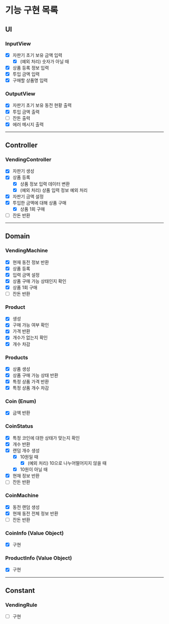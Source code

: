 # 기능 구현 목록

## UI
### InputView
- [x] 자판기 초기 보유 금액 입력
  - [x] (예외 처리) 숫자가 아닐 때
- [x] 상품 등록 정보 입력
- [x] 투입 금액 입력
- [x] 구매할 상품명 입력

### OutputView
- [x] 자판기 초기 보유 동전 현황 출력
- [x] 투입 금액 출력
- [ ] 잔돈 출력
- [x] 에러 메시지 출력
---

## Controller
### VendingController
- [x] 자판기 생성
- [x] 상품 등록
  - [x] 상품 정보 입력 데이터 변환
  - [x] (예외 처리) 상품 입력 정보 예외 처리
- [x] 자판기 금액 설정
- [x] 투입한 금액에 대해 상품 구매
  - [x] 상품 1회 구매
- [ ] 잔돈 반환
---

## Domain
### VendingMachine
- [x] 현재 동전 정보 반환
- [x] 상품 등록
- [x] 입력 금액 설정
- [x] 상품 구매 가능 상태인지 확인
- [x] 상품 1회 구매
- [ ] 잔돈 반환

### Product
- [x] 생성
- [x] 구매 가능 여부 확인
- [x] 가격 반환
- [x] 개수가 없는지 확인
- [x] 개수 차감

### Products
- [x] 상품 생성
- [x] 상품 구매 가능 상태 반환
- [x] 특정 상품 가격 반환
- [x] 특정 상품 개수 차감

### Coin (Enum)
- [x] 금액 반환

### CoinStatus
- [x] 특정 코인에 대한 상태가 맞는지 확인
- [x] 개수 반환
- [x] 랜덤 개수 생성
  - [x] 10원일 때
    - [x] (예외 처리) 10으로 나누어떨어지지 않을 때
  - [x] 10원이 아닐 때
- [x] 현재 정보 반환
- [ ] 잔돈 반환

### CoinMachine
- [x] 동전 랜덤 생성
- [x] 현재 동전 전체 정보 반환
- [ ] 잔돈 반환

### CoinInfo (Value Object)
- [x] 구현

### ProductInfo (Value Object)
- [x] 구현
---

## Constant
### VendingRule
- [ ] 구현
